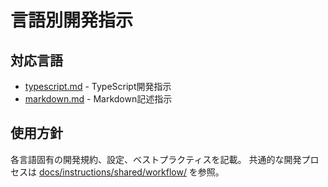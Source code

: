 # 言語別開発指示

## 対応言語

- [typescript.md](docs/instructions/shared/languages/typescript.md) - TypeScript開発指示
- [markdown.md](docs/instructions/shared/languages/markdown.md) - Markdown記述指示

## 使用方針

各言語固有の開発規約、設定、ベストプラクティスを記載。
共通的な開発プロセスは [docs/instructions/shared/workflow/](docs/instructions/shared/workflow/) を参照。